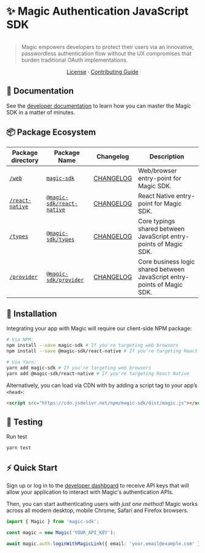 # ✨ Magic Authentication JavaScript SDK

[![<MagicLabs>](https://circleci.com/gh/magiclabs/magic-js.svg?style=shield)](https://circleci.com/gh/magiclabs/magic-js)

> Magic empowers developers to protect their users via an innovative, passwordless authentication flow without the UX compromises that burden traditional OAuth implementations.

<p align="center">
  <a href="https://github.com/magiclabs/magic-js/blob/master/LICENSE">License</a> ·
  <a href="https://github.com/magiclabs/magic-js/blob/master/CONTRIBUTING.md">Contributing Guide</a>
</p>

## 📖 Documentation

See the [developer documentation](https://docs.magic.link) to learn how you can master the Magic SDK in a matter of minutes.

## 📦 Package Ecosystem

| Package directory | Package Name | Changelog | Description |
| ----------------- | ------------ | ------- | ----------- |
| [`/web`](./packages/web) | [`magic-sdk`](https://www.npmjs.com/package/magic-sdk) | [CHANGELOG](./packages/web/CHANGELOG.md) | Web/browser entry-point for Magic SDK. |
| [`/react-native`](./packages/react-native) | [`@magic-sdk/react-native`](https://www.npmjs.com/package/@magic-sdk/react-native) | [CHANGELOG](./packages/react-native/CHANGELOG.md) | React Native entry-point for Magic SDK. |
| [`/types`](./packages/types) | [`@magic-sdk/types`](https://www.npmjs.com/package/@magic-sdk/types) | [CHANGELOG](./packages/types/CHANGELOG.md) | Core typings shared between JavaScript entry-points of Magic SDK. |
| [`/provider`](./packages/provider) | [`@magic-sdk/provider`](https://www.npmjs.com/package/@magic-sdk/provider) | [CHANGELOG](./packages/provider/CHANGELOG.md) | Core business logic shared between JavaScript entry-points of Magic SDK. |

## 🔗 Installation

Integrating your app with Magic will require our client-side NPM package:

```bash
# Via NPM:
npm install --save magic-sdk # If you're targeting web browsers
npm install --save @magic-sdk/react-native # If you're targeting React Native

# Via Yarn:
yarn add magic-sdk # If you're targeting web browsers
yarn add @magic-sdk/react-native # If you're targeting React Native
```

Alternatively, you can load via CDN with by adding a script tag to your app’s `<head>`:

```html
<script src="https://cdn.jsdelivr.net/npm/magic-sdk/dist/magic.js"></script>
```

## 🔗 Testing
Run test
```bash
yarn test
```

## ⚡️ Quick Start

Sign up or log in to the [developer dashboard](https://dashboard.magic.link) to receive API keys that will allow your application to interact with Magic's authentication APIs.

Then, you can start authenticating users with _just one method!_ Magic works across all modern desktop, mobile Chrome, Safari and Firefox browsers.

```ts
import { Magic } from 'magic-sdk';

const magic = new Magic('YOUR_API_KEY');

await magic.auth.loginWithMagicLink({ email: 'your.email@example.com' });
```
